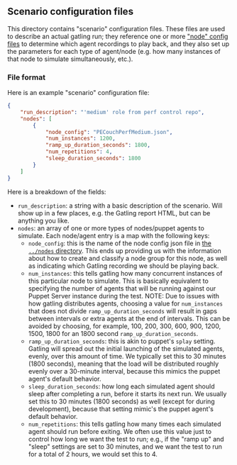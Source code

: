 ## Scenario configuration files

This directory contains "scenario" configuration files.  These files are used to
describe an actual gatling run; they reference one or more
["node" config files](../nodes) to determine which agent recordings to play
back, and they also set up the parameters for each type of agent/node (e.g. how
many instances of that node to simulate simultaneously, etc.).

### File format

Here is an example "scenario" configuration file:

```json
{
    "run_description": "'medium' role from perf control repo",
    "nodes": [
        {
            "node_config": "PECouchPerfMedium.json",
            "num_instances": 1200,
            "ramp_up_duration_seconds": 1800,
            "num_repetitions": 4,
            "sleep_duration_seconds": 1800
        }
    ]
}
```

Here is a breakdown of the fields:

* `run_description`: a string with a basic description of the scenario.  Will show up in a few places, e.g. the
  Gatling report HTML, but can be anything you like.
* `nodes`: an array of one or more types of nodes/puppet agents to simulate.  Each node/agent entry is a map with the
  following keys:
  * `node_config`: this is the name of the node config json file in [the `../nodes` directory](../nodes).  This ends up
   providing us with the information about how to create and classify a node group for this node, as well as indicating
   which Gatling recording we should be playing back.
  * `num_instances`: this tells gatling how many concurrent instances of this particular node to simulate.  This is basically
   equivalent to specifying the number of agents that will be running against our Puppet Server instance during the test.
   NOTE: Due to issues with how gatling distributes agents, choosing a value for `num_instances` that does not divide
   `ramp_up_duration_seconds` will result in gaps between intervals or extra agents at the end of intervals. This can be
   avoided by choosing, for example, 100, 200, 300, 600, 900, 1200, 1500, 1800 for an 1800 second `ramp_up_duration_seconds`.
  * `ramp_up_duration_seconds`: this is akin to puppet's `splay` setting.  Gatling will spread out the initial launching
   of the simulated agents, evenly, over this amount of time.  We typically set this to 30 minutes (1800 seconds), meaning
   that the load will be distributed roughly evenly over a 30-minute interval, because this mimics the puppet agent's
   default behavior.
  * `sleep_duration_seconds`: how long each simulated agent should sleep after completing a run, before it starts its
   next run.  We usually set this to 30 minutes (1800 seconds) as well (except for during development), because that
   setting mimic's the puppet agent's default behavior.
  * `num_repetitions`: this tells gatling how many times each simulated agent should run before exiting.  We often use
   this value just to control how long we want the test to run; e.g., if the "ramp up" and "sleep" settings are set to
   30 minutes, and we want the test to run for a total of 2 hours, we would set this to 4.
